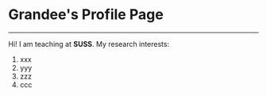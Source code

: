 # Grandee's Profile Page
------
Hi! I am teaching at **SUSS**.
My research interests:
1. xxx
2. yyy
3. zzz
4. ccc